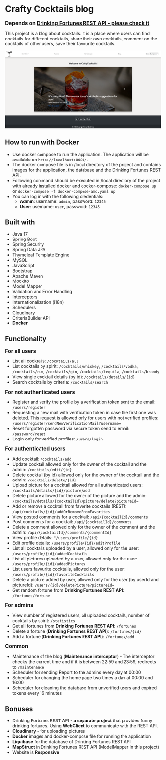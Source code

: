 # Crafty Cocktails blog

**<span style="font-size: larger;">Depends on [Drinking Fortunes REST API - please check it](https://github.com/aleksandra-mileva/DrinkingFortunesRestApi)</span>**

This project is a blog about cocktails. It is a place where users can find cocktails for different cocktails, share their own cocktails, comment on the cocktails of other users, save their favourite cocktails.

<img src="src/main/resources/static/images/forReadme.png" alt=""/>


##  How to run with Docker
- Use docker compose to run the application. The application will be available on `http://localhost:8080/`.
- The docker compose file is in /local directory of the project and contains images for the application, the database and the Drinking Fortunes REST API.
- Following command should be executed in /local directory of the project with already installed docker and docker-compose: `docker-compose up` or `docker-compose -f docker-compose-amd.yaml up`
- You can log in with the following credentials: 
  - **Admin**: username: `admin`, password: `12345`
  - **User**: username: `user`, password: `12345`
##  Built with
- Java 17
- Spring Boot
- Spring Security
- Spring Data JPA
- Thymeleaf Template Engine
- MySQL
- JavaScript
- Bootstrap
- Apache Maven
- Mockito
- Model Mapper
- Validation and Error Handling
- Interceptors 
- Internationalization (i18n)
- Schedulers
- Cloudinary
- CriteriaBuilder API
- **Docker**

##  Functionality
**<span style="font-size: larger;">For all users</span>**
- List all cocktails: `/cocktails/all`
- List cocktails by spirit: `/cocktails/whiskey`, `/cocktails/vodka`, `/cocktails/rum`, `/cocktails/gin`, `/cocktails/tequila`, `/cocktails/brandy`
- View single cocktail details (by id): `/cocktails/details/{id}`
- Search cocktails by criteria: `/cocktails/search`

**<span style="font-size: larger;">For not authenticated users</span>**
- Register and verify the profile by a verification token sent to the email: `/users/register`
- Requesting a new mail with verification token in case the first one was deleted. This
  request is allowed only for users with not verified profiles: `/users/register/sendNewVerificationMail?username=`
- Reset forgotten password via secure token send to email: `/password/reset`
- Login only for verified profiles: `/users/login`

**<span style="font-size: larger;">For authenticated users</span>**
- Add cocktail: `/cocktails/add`
- Update cocktail allowed only for the owner of the cocktail and the admin: `/cocktails/edit/{id}`
- Delete cocktail (by id) allowed only for the owner of the cocktail and the admin: `/cocktails/delete/{id}`
- Upload picture for a cocktail allowed for all authenticated users: `/cocktails/details/{id}/picture/add`
- Delete picture allowed for the owner of the picture and the admin: `/cocktails/details/{cocktailId}/picture/delete?pictureId=`
- Add or remove a cocktail from favorite cocktails (REST): `/api/cocktails/{id}/addOrRemoveFromFavorites`
- View posted comments for a cocktail: `/api/{cocktailId}/comments`
- Post comments for a cocktail: `/api/{cocktailId}/comments`
- Delete a comment allowed only for the owner of the comment and the admin: `/api/{cocktailId}/comments/{commentId}`
- View profile details: `"/users/profile/{id}`
- Edit profile details: `/users/profile/{id}/editProfile`
- List all cocktails uploaded by a user, allowed only for the user: `/users/profile/{id}/addedCocktails`
- List all pictures uploaded by a user, allowed only for the user: `/users/profile/{id}/addedPictures`
- List users favourite cocktails, allowed only for the user: `/users/profile/{id}/favoriteCocktails`
- Delete a picture added by user, allowed only for the user (by userId and pictureId): `/users/{id}/deletePicture?pictureId=`
- Get random fortune from **Drinking Fortunes REST API**: `/fortunes/fortune`

**<span style="font-size: larger;">For admins</span>**
- View number of registered users, all uploaded cocktails, number of cocktails by spirit: `/statistics`
- Get all fortunes from **Drinking Fortunes REST API**: `/fortunes`
- Delete a fortune (**Drinking Fortunes REST API**): `/fortunes/{id}`
- Add a fortune (**Drinking Fortunes REST API**): `/fortunes/add`

**<span style="font-size: larger;">Common</span>**
- Maintenance of the blog (**Maintenance interceptor**) - The interceptor checks the current time and if it is between 22:59 and 23:59, redirects to `/maintenance`
- Scheduler for sending Report to the admins every day at 00:00
- Scheduler for changing the home page two times a day at 00:00 and 16:00
- Scheduler for cleaning the database from unverified users and expired tokens every 16 minutes

##  Bonuses
- Drinking Fortunes REST API - **a separate project** that provides funny drinking fortunes. Using **WebClient** to communicate with the REST API.
- **Cloudinary** - for uploading pictures
- **Docker** images and docker-compose file for running the application
- **Liquibase** for the database of Drinking Fortunes REST API
- **MapStruct** in Drinking Fortunes REST API (ModelMapper in this project)
- Website is **Responsive**







